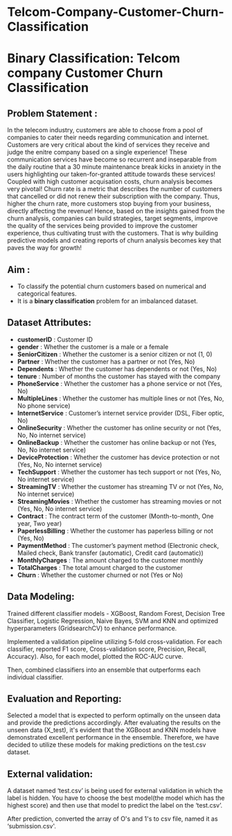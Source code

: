 # Telcom-Company-Customer-Churn-Classification

# Binary Classification: Telcom company Customer Churn Classification
## Problem Statement :

In the telecom industry, customers are able to choose from a pool of companies to cater their needs regarding communication and internet. Customers are very critical about the kind of services they receive and judge the enitre company based on a single experience! These communication services have become so recurrent and inseparable from the daily routine that a 30 minute maintenance break kicks in anxiety in the users highlighting our taken-for-granted attitude towards these services! Coupled with high customer acquisation costs, churn analysis becomes very pivotal! Churn rate is a metric that describes the number of customers that cancelled or did not renew their subscription with the company. Thus, higher the churn rate, more customers stop buying from your business, directly affecting the revenue! Hence, based on the insights gained from the churn analysis, companies can build strategies, target segments, improve the quality of the services being provided to improve the customer experience, thus cultivating trust with the customers. That is why building predictive models and creating reports of churn analysis becomes key that paves the way for growth!

## Aim :
- To classify the potential churn customers based on numerical and categorical features.
- It is a **binary classification** problem for an imbalanced dataset.

## Dataset Attributes:
    
- **customerID** : Customer ID
- **gender** : Whether the customer is a male or a female
- **SeniorCitizen** : Whether the customer is a senior citizen or not (1, 0)
- **Partner** : Whether the customer has a partner or not (Yes, No)
- **Dependents** : Whether the customer has dependents or not (Yes, No)
- **tenure** : Number of months the customer has stayed with the company
- **PhoneService** : Whether the customer has a phone service or not (Yes, No)
- **MultipleLines** : Whether the customer has multiple lines or not (Yes, No, No phone service)
- **InternetService** : Customer’s internet service provider (DSL, Fiber optic, No)
- **OnlineSecurity** : Whether the customer has online security or not (Yes, No, No internet service)
- **OnlineBackup** : Whether the customer has online backup or not (Yes, No, No internet service)
- **DeviceProtection** : Whether the customer has device protection or not (Yes, No, No internet service)
- **TechSupport** : Whether the customer has tech support or not (Yes, No, No internet service)
- **StreamingTV** : Whether the customer has streaming TV or not (Yes, No, No internet service)
- **StreamingMovies** : Whether the customer has streaming movies or not (Yes, No, No internet service)
- **Contract** : The contract term of the customer (Month-to-month, One year, Two year)
- **PaperlessBilling** : Whether the customer has paperless billing or not (Yes, No)
- **PaymentMethod** : The customer’s payment method (Electronic check, Mailed check, Bank transfer (automatic), Credit card (automatic))
- **MonthlyCharges** : The amount charged to the customer monthly
- **TotalCharges** : The total amount charged to the customer
- **Churn** : Whether the customer churned or not (Yes or No)

## Data Modeling:
Trained different classifier models - XGBoost, Random Forest, Decision Tree Classifier, Logistic Regression, Naive Bayes, SVM and KNN  and optimized hyperparameters (GridsearchCV) to enhance performance.

Implemented a validation pipeline utilizing 5-fold cross-validation. For each classifier, reported F1 score, Cross-validation score, Precision, Recall, Accuracy). Also, for each model, plotted the ROC-AUC curve.

Then, combined classifiers into an ensemble that outperforms each individual classifier. 

## Evaluation and Reporting:
Selected a model that is expected to perform optimally on the unseen data and provide the predictions accordingly. After evaluating the results on the unseen data (X_test), it's evident that the XGBoost and KNN models have demonstrated excellent performance in the ensemble. Therefore, we have decided to utilize these models for making predictions on the test.csv dataset.

## External validation:

A dataset named ‘test.csv’ is being used for external validation in which the label is hidden. You have to choose the best model(the model which has the highest score) and then use that model to predict the label on the ‘test.csv’.

After prediction, converted the array of O's and 1's to csv file, named it as ‘submission.csv'.


